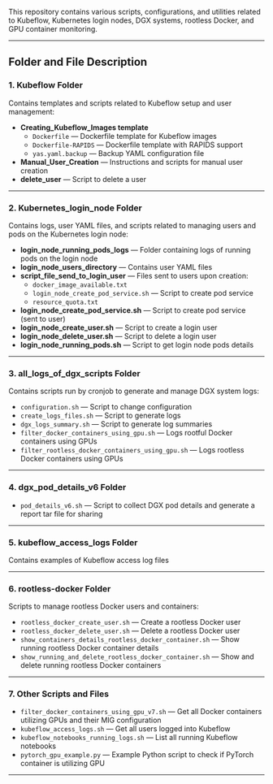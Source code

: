 This repository contains various scripts, configurations, and utilities related to Kubeflow, Kubernetes login nodes, DGX systems, rootless Docker, and GPU container monitoring.

---

## Folder and File Description

### 1. Kubeflow Folder
Contains templates and scripts related to Kubeflow setup and user management:
- **Creating_Kubeflow_Images template**
  - `Dockerfile` — Dockerfile template for Kubeflow images
  - `Dockerfile-RAPIDS` — Dockerfile template with RAPIDS support
  - `yas.yaml.backup` — Backup YAML configuration file
- **Manual_User_Creation** — Instructions and scripts for manual user creation
- **delete_user** — Script to delete a user

---

### 2. Kubernetes_login_node Folder
Contains logs, user YAML files, and scripts related to managing users and pods on the Kubernetes login node:
- **login_node_running_pods_logs** — Folder containing logs of running pods on the login node
- **login_node_users_directory** — Contains user YAML files
- **script_file_send_to_login_user** — Files sent to users upon creation:
  - `docker_image_available.txt`
  - `login_node_create_pod_service.sh` — Script to create pod service
  - `resource_quota.txt`
- **login_node_create_pod_service.sh** — Script to create pod service (sent to user)
- **login_node_create_user.sh** — Script to create a login user
- **login_node_delete_user.sh** — Script to delete a login user
- **login_node_running_pods.sh** — Script to get login node pods details

---

### 3. all_logs_of_dgx_scripts Folder
Contains scripts run by cronjob to generate and manage DGX system logs:
- `configuration.sh` — Script to change configuration
- `create_logs_files.sh` — Script to generate logs
- `dgx_logs_summary.sh` — Script to generate log summaries
- `filter_docker_containers_using_gpu.sh` — Logs rootful Docker containers using GPUs
- `filter_rootless_docker_containers_using_gpu.sh` — Logs rootless Docker containers using GPUs

---

### 4. dgx_pod_details_v6 Folder
- `pod_details_v6.sh` — Script to collect DGX pod details and generate a report tar file for sharing

---

### 5. kubeflow_access_logs Folder
Contains examples of Kubeflow access log files

---

### 6. rootless-docker Folder
Scripts to manage rootless Docker users and containers:
- `rootless_docker_create_user.sh` — Create a rootless Docker user
- `rootless_docker_delete_user.sh` — Delete a rootless Docker user
- `show_containers_details_rootless_docker_container.sh` — Show running rootless Docker container details
- `show_running_and_delete_rootless_docker_container.sh` — Show and delete running rootless Docker containers

---

### 7. Other Scripts and Files
- `filter_docker_containers_using_gpu_v7.sh` — Get all Docker containers utilizing GPUs and their MIG configuration
- `kubeflow_access_logs.sh` — Get all users logged into Kubeflow
- `kubeflow_notebooks_running_logs.sh` — List all running Kubeflow notebooks
- `pytorch_gpu_example.py` — Example Python script to check if PyTorch container is utilizing GPU

---
